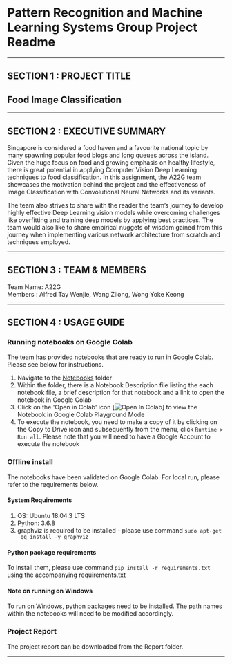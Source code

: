 # Pattern Recognition and Machine Learning Systems Group Project Readme
---

## SECTION 1 : PROJECT TITLE
## Food Image Classification
  
---
## SECTION 2 : EXECUTIVE SUMMARY
Singapore is considered a food haven and a favourite national topic by many spawning popular food blogs and long queues across the island. Given the huge focus on food and growing emphasis on healthy lifestyle, there is great potential in applying Computer Vision Deep Learning techniques to food classification. In this assignment, the A22G team showcases the motivation behind the project and the effectiveness of Image Classification with Convolutional Neural Networks and its variants.

The team also strives to share with the reader the team’s journey to develop highly effective Deep Learning vision models while overcoming challenges like overfitting and training deep models by applying best practices. The team would also like to share empirical nuggets of wisdom gained from this journey when implementing various network architecture from scratch and techniques employed.

---
## SECTION 3 : TEAM & MEMBERS
Team Name: A22G  
Members  : Alfred Tay Wenjie, Wang Zilong, Wong Yoke Keong

---
## SECTION 4 : USAGE GUIDE

### Running notebooks on Google Colab

The team has provided notebooks that are ready to run in Google Colab. Please see below for instructions.

1. Navigate to the [Notebooks](/Notebooks) folder
2. Within the folder, there is a Notebook Description file listing the each notebook file, a brief description for that notebook and a link to open the notebook in Google Colab
3. Click on the 'Open in Colab' icon [![Open In Colab](https://colab.research.google.com/assets/colab-badge.svg)] to view the Notebook in Google Colab Playground Mode
4. To execute the notebook, you need to make a copy of it by clicking on the Copy to Drive icon and subsequently from the menu, click `Runtime > Run all`. Please note that you will need to have a Google Account to execute the notebook

### Offline install

The notebooks have been validated on Google Colab. For local run, please refer to the requirements below.  

#### System Requirements
1. OS: Ubuntu 18.04.3 LTS
2. Python: 3.6.8
3. graphviz is required to be installed - please use command `sudo apt-get -qq install -y graphviz`

#### Python package requirements

To install them, please use command `pip install -r requirements.txt` using the accompanying requirements.txt


#### Note on running on Windows
To run on Windows, python packages need to be installed. The path names within the notebooks will need to be modified accordingly.

### Project Report
The project report can be downloaded from the Report folder.

---